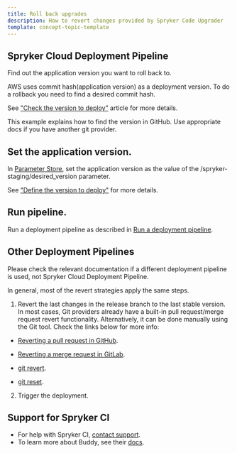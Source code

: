 ```yaml
---
title: Roll back upgrades
description: How to revert changes provided by Spryker Code Upgrader
template: concept-topic-template
---
```


## Spryker Cloud Deployment Pipeline

Find out the application version you want to roll back to.

AWS uses commit hash(application version) as a deployment version. To do a rollback you need to find a desired commit hash.

See ["Check the version to deploy"](/docs/cloud/dev/spryker-cloud-commerce-os/deploying-in-a-staging-environment.html#check-the-version-to-deploy) article for more details.

This example explains how to find the version in GitHub. Use appropriate docs if you have another git provider.

## Set the application version.

In [Parameter Store](https://eu-central-1.console.aws.amazon.com/systems-manager/parameters/), set the application version as the value of the /spryker-staging/desired_version parameter.

See ["Define the version to deploy"](/docs/cloud/dev/spryker-cloud-commerce-os/deploying-in-a-staging-environment.html#define-the-version-to-deploy) for more details.

## Run pipeline.

Run a deployment pipeline as described in [Run a deployment pipeline](/docs/cloud/dev/spryker-cloud-commerce-os/deploying-in-a-staging-environment.html#run-a-deployment-pipeline).

## Other Deployment Pipelines

Please check the relevant documentation if a different deployment pipeline is used, not Spryker Cloud Deployment Pipeline.

In general, most of the revert strategies apply the same steps.

1. Revert the last changes in the release branch to the last stable version. In most cases, Git providers already have a built-in pull request/merge request revert functionality. Alternatively, it can be done manually using the Git tool. Check the links below for more info:

* [Reverting a pull request in GitHub](https://docs.github.com/en/pull-requests/collaborating-with-pull-requests/incorporating-changes-from-a-pull-request/reverting-a-pull-request).

* [Reverting a merge request in GitLab](https://docs.gitlab.com/ee/user/project/merge_requests/revert_changes.html#revert-a-merge-request).

* [git revert](https://git-scm.com/docs/git-revert).

* [git reset](https://git-scm.com/docs/git-reset).

2. Trigger the deployment.

## Support for Spryker CI

* For help with Spryker CI, [contact support](https://spryker.force.com/support/s/).
* To learn more about Buddy, see their [docs](https://buddy.works/docs).
